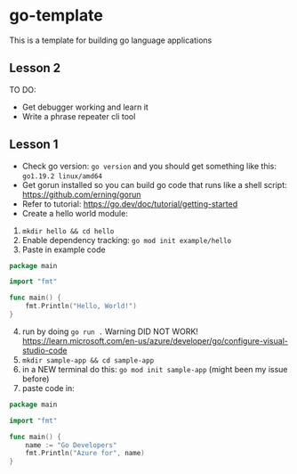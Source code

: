 # go-template
This is a template for building go language applications

## Lesson 2

TO DO:

* Get debugger working and learn it
* Write a phrase repeater cli tool

## Lesson 1

* Check go version: `go version` and you should get something like this: `go1.19.2 linux/amd64`
* Get gorun installed so you can build go code that runs like a shell script: https://github.com/erning/gorun
* Refer to tutorial:  https://go.dev/doc/tutorial/getting-started
* Create a hello world module:
1. `mkdir hello && cd hello`
2. Enable dependency tracking:  `go mod init example/hello`
3. Paste in example code
```go
package main

import "fmt"

func main() {
    fmt.Println("Hello, World!")
}
```
4. run by doing `go run .` Warning DID NOT WORK! https://learn.microsoft.com/en-us/azure/developer/go/configure-visual-studio-code
5.  `mkdir sample-app && cd sample-app`
6.  in a NEW terminal do this:  `go mod init sample-app` (might been my issue before)
7.  paste code in:

```go
package main

import "fmt"

func main() {
	name := "Go Developers"
	fmt.Println("Azure for", name)
}
```